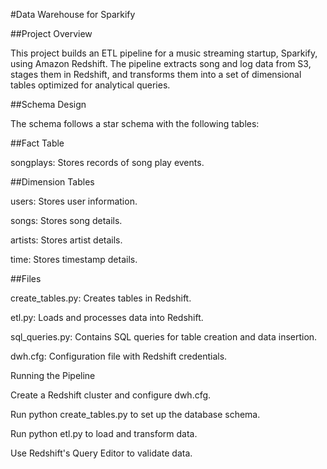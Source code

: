 #Data Warehouse for Sparkify

##Project Overview

This project builds an ETL pipeline for a music streaming startup, Sparkify, using Amazon Redshift. The pipeline extracts song and log data from S3, stages them in Redshift, and transforms them into a set of dimensional tables optimized for analytical queries.

##Schema Design

The schema follows a star schema with the following tables:

##Fact Table

songplays: Stores records of song play events.

##Dimension Tables

users: Stores user information.

songs: Stores song details.

artists: Stores artist details.

time: Stores timestamp details.

##Files

create_tables.py: Creates tables in Redshift.

etl.py: Loads and processes data into Redshift.

sql_queries.py: Contains SQL queries for table creation and data insertion.

dwh.cfg: Configuration file with Redshift credentials.

Running the Pipeline

Create a Redshift cluster and configure dwh.cfg.

Run python create_tables.py to set up the database schema.

Run python etl.py to load and transform data.

Use Redshift's Query Editor to validate data.
